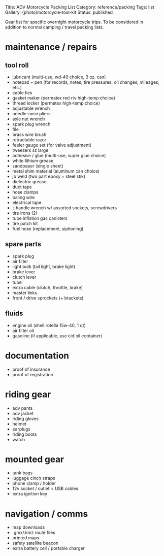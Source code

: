 Title: ADV Motorcycle Packing List
Category: reference/packing
Tags: list
Gallery: {photo}motorcycle-tool-kit
Status: published

Gear list for specific overnight motorcycle trips. To be considered in addition to normal camping / travel packing lists.

# maintenance / repairs

## tool roll
- lubricant (multi-use, wd-40 choice, 3 oz. can)
- notepad + pen (for records, notes, tire pressures, oil changes, mileages, etc.)
- cable ties 
- gasket maker (permatex red rtv high-temp choice)
- thread locker (permatex high-temp choice)
- adjustable wrench
- needle-nose pliers
- axle nut wrench
- spark plug wrench
- file
- brass wire brush
- retractable razor 
- feeler gauge set (for valve adjustment) 
- tweezers sz large
- adhesive / glue (multi-use, super glue choice)
- white lithium grease 
- sandpaper (single sheet)
- metal shim material (aluminum can choice)
- jb weld (two part epoxy + steel stik)
- dielectric grease
- duct tape 
- hose clamps
- baling wire
- electrical tape
- t-handle wrench w/ assorted sockets, screwdrivers
- tire irons (2)
- tube inflation gas canisters
- tire patch kit 
- fuel hose (replacement, siphoning)

## spare parts
- spark plug
- air filter
- light bulb (tail light, brake light)
- brake lever
- clutch lever
- tube 
- extra cable (clutch, throttle, brake)
- master links
- front / drive sprockets (+ brackets)

## fluids 
- engine oil (shell rotella 15w-40, 1 qt)
- air filter oil
- gasoline (if applicable, use old oil container)

# documentation
- proof of insurance
- proof of registration

# riding gear
- adv pants
- adv jacket
- riding gloves
- helmet 
- earplugs
- riding boots 
- watch

# mounted gear
- tank bags
- luggage cinch straps
- phone clamp / holder
- 12v socket / outlet + USB cables
- extra ignition key

# navigation / comms
- map downloads 
- .gmx/.kmz route files 
- printed maps
- safety satellite beacon
- extra battery cell / portable charger



